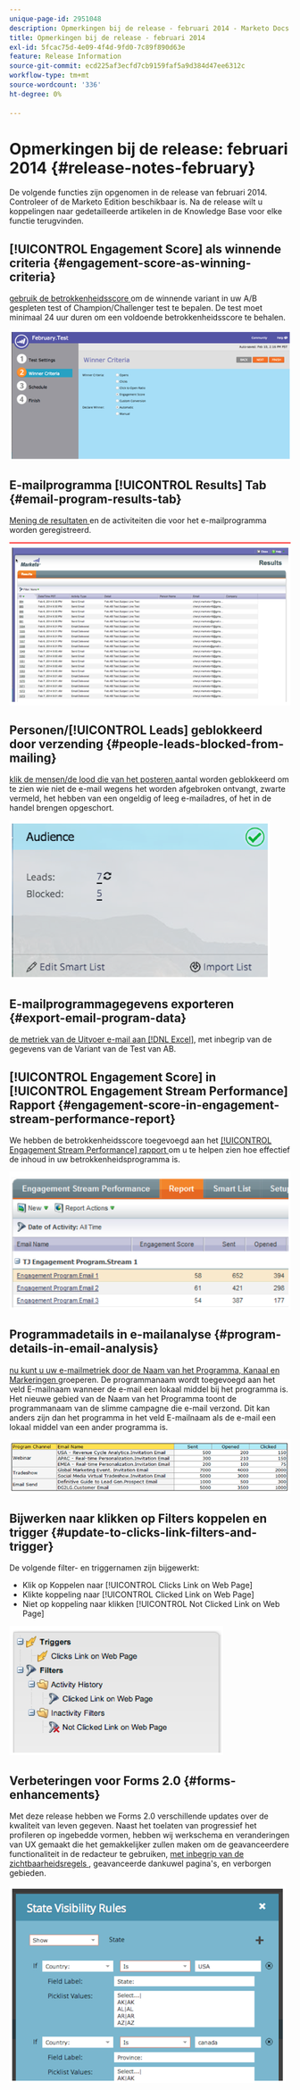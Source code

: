 ```yaml
---
unique-page-id: 2951048
description: Opmerkingen bij de release - februari 2014 - Marketo Docs - Productdocumentatie
title: Opmerkingen bij de release - februari 2014
exl-id: 5fcac75d-4e09-4f4d-9fd0-7c89f890d63e
feature: Release Information
source-git-commit: ecd225af3ecfd7cb9159faf5a9d384d47ee6312c
workflow-type: tm+mt
source-wordcount: '336'
ht-degree: 0%

---
```


# Opmerkingen bij de release: februari 2014 {#release-notes-february}

De volgende functies zijn opgenomen in de release van februari 2014. Controleer of de Marketo Edition beschikbaar is. Na de release wilt u koppelingen naar gedetailleerde artikelen in de Knowledge Base voor elke functie terugvinden.

## [!UICONTROL Engagement Score] als winnende criteria {#engagement-score-as-winning-criteria}

[ gebruik de betrokkenheidsscore ](/help/marketo/product-docs/email-marketing/email-programs/email-program-actions/email-test-a-b-test/define-the-a-b-test-winner-criteria.md) om de winnende variant in uw A/B gespleten test of Champion/Challenger test te bepalen. De test moet minimaal 24 uur duren om een voldoende betrokkenheidsscore te behalen.

![](assets/image2014-9-22-10-3a46-3a49.png)

## E-mailprogramma [!UICONTROL Results] Tab {#email-program-results-tab}

[ Mening de resultaten ](/help/marketo/product-docs/email-marketing/email-programs/email-program-data/view-email-program-results.md) en de activiteiten die voor het e-mailprogramma worden geregistreerd.

![](assets/image2014-9-22-10-3a47-3a19.png)

## Personen/[!UICONTROL Leads] geblokkeerd door verzending {#people-leads-blocked-from-mailing}

[ klik de mensen/de lood die van het posteren ](/help/marketo/product-docs/email-marketing/email-programs/managing-people-in-email-programs/define-an-audience-with-a-smart-list.md) aantal worden geblokkeerd om te zien wie niet de e-mail wegens het worden afgebroken ontvangt, zwarte vermeld, het hebben van een ongeldig of leeg e-mailadres, of het in de handel brengen opgeschort.

![](assets/image2014-9-22-10-3a47-3a42.png)

## E-mailprogrammagegevens exporteren {#export-email-program-data}

[ de metriek van de Uitvoer e-mail aan  [!DNL Excel]](/help/marketo/product-docs/email-marketing/email-programs/email-program-data/export-email-program-dashboard-to-excel.md), met inbegrip van de gegevens van de Variant van de Test van AB.

## [!UICONTROL Engagement Score] in [!UICONTROL Engagement Stream Performance] Rapport {#engagement-score-in-engagement-stream-performance-report}

We hebben de betrokkenheidsscore toegevoegd aan het [[!UICONTROL Engagement Stream Performance] rapport ](/help/marketo/product-docs/email-marketing/drip-nurturing/reports-and-notifications/engagement-stream-performance-report.md) om u te helpen zien hoe effectief de inhoud in uw betrokkenheidsprogramma is.

![](assets/image2014-9-22-10-3a50-3a36.png)

## Programmadetails in e-mailanalyse {#program-details-in-email-analysis}

[ nu kunt u uw e-mailmetriek door de Naam van het Programma, Kanaal en Markeringen ](/help/marketo/product-docs/reporting/revenue-cycle-analytics/email-analysis/build-an-email-analysis-report-that-shows-program-information.md) groeperen. De programmanaam wordt toegevoegd aan het veld E-mailnaam wanneer de e-mail een lokaal middel bij het programma is. Het nieuwe gebied van de Naam van het Programma toont de programmanaam van de slimme campagne die e-mail verzond. Dit kan anders zijn dan het programma in het veld E-mailnaam als de e-mail een lokaal middel van een ander programma is.

![](assets/image2014-9-22-10-3a50-3a57.png)

## Bijwerken naar klikken op Filters koppelen en trigger {#update-to-clicks-link-filters-and-trigger}

De volgende filter- en triggernamen zijn bijgewerkt:

* Klik op Koppelen naar [!UICONTROL Clicks Link on Web Page]
* Klikte koppeling naar [!UICONTROL Clicked Link on Web Page]
* Niet op koppeling naar klikken [!UICONTROL Not Clicked Link on Web Page]

![](assets/image2014-9-22-10-3a51-3a31.png)

## Verbeteringen voor Forms 2.0 {#forms-enhancements}

Met deze release hebben we Forms 2.0 verschillende updates over de kwaliteit van leven gegeven. Naast het toelaten van progressief het profileren op ingebedde vormen, hebben wij werkschema en veranderingen van UX gemaakt die het gemakkelijker zullen maken om de geavanceerdere functionaliteit in de redacteur te gebruiken, [ met inbegrip van de zichtbaarheidsregels ](/help/marketo/product-docs/demand-generation/forms/form-fields/dynamically-toggle-visibility-of-a-form-field.md), geavanceerde dankuwel pagina&#39;s, en verborgen gebieden.

![](assets/image2014-9-22-10-3a51-3a54.png)
